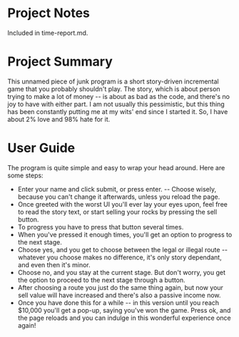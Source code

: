 # Project Notes

Included in time-report.md.

# Project Summary

This unnamed piece of junk program is a short story-driven incremental game that you probably shouldn't play. The story, which is about person trying to make a lot of money -- is about as bad as the code, and there's no joy to have with either part. I am not usually this pessimistic, but this thing has been constantly putting me at my wits' end since I started it. So, I have about 2% love and 98% hate for it.

# User Guide

The program is quite simple and easy to wrap your head around. Here are some steps:

- Enter your name and click submit, or press enter. -- Choose wisely, because you can't change it afterwards, unless you reload the page.
- Once greeted with the worst UI you'll ever lay your eyes upon, feel free to read the story text, or start selling your rocks by pressing the sell button.
- To progress you have to press that button several times.
- When you've pressed it enough times, you'll get an option to progress to the next stage.
- Choose yes, and you get to choose between the legal or illegal route -- whatever you choose makes no difference, it's only story dependant, and even then it's minor.
- Choose no, and you stay at the current stage. But don't worry, you get the option to proceed to the next stage through a button.
- After choosing a route you just do the same thing again, but now your sell value will have increased and there's also a passive income now.
- Once you have done this for a while -- in this version until you reach $10,000 you'll get a pop-up, saying you've won the game. Press ok, and the page reloads and you can indulge in this wonderful experience once again!
